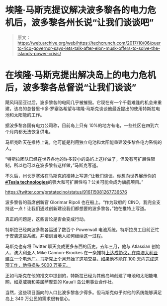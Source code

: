 # 埃隆·马斯克提议解决波多黎各的电力危机后，波多黎各州长说“让我们谈谈吧”

> 原文：<https://web.archive.org/web/https://techcrunch.com/2017/10/06/puerto-rico-governor-says-lets-talk-after-elon-musk-offers-to-solve-the-islands-power-crisis/>

# 在埃隆·马斯克提出解决岛上的电力危机后，波多黎各总督说“让我们谈谈”

飓风玛丽亚过后，波多黎各的电网几乎被摧毁。它现在有一个千载难逢的机会来重建，该岛的总督里卡多·罗塞洛希望与埃隆·马斯克谈谈他最近提出的使用特斯拉电池和太阳能的工作。

据波多黎各国有电力公司称，目前岛上只有 10%的地方有电，一些社区在四到六个月内都无法恢复供电。

马斯克昨天在推特上说，他可能是利用独立电池和太阳能重建波多黎各电力系统的人。

“特斯拉团队已经在世界各地的许多较小的岛屿上这样做了，但没有可扩展性限制，所以也可以在波多黎各这样做，”马斯克写道。

不久后，州长罗塞洛在马斯克的推特上写道:“让我们谈谈。你想向世界展示你的[~~#~~**Tesla technologies**](https://web.archive.org/web/20230322155853/https://twitter.com/hashtag/TeslaTechnologies?src=hash)的强大和可扩展性吗？公关可能会成为旗舰项目。”

https://twitter.com/prstatecino/status/916115081267736576

波多黎各的首席创新官 Glorimar Ripoli 也在船上。“作为政府的 CINO，我完全支持这一点！让我们通过创新建设我们都想要的波多黎各，”她在推特上写道。

真正的问题是，这些言论是否会变成行动。

特斯拉已经向波多黎各运送了数百个 Powerwall 电池系统，特斯拉员工目前正忙于安装这些系统，并培训当地人如何继续这一过程。

马斯克也有将 Twitter 聊天变成更多东西的历史。去年三月，他与 Atlassian 创始人、澳大利亚人 Mike Cannon-Brookes 在一条推特[上达成协议，在南澳大利亚建立一个电池厂。马斯克上个月开始了这项交易，如果他不能在 100 天内完成这项工作，他将损失 5000 万美元。](https://web.archive.org/web/20230322155853/https://twitter.com/elonmusk/status/840032197637685249?ref_src=twsrc%5Etfw&ref_url=https%3A%2F%2Fwww.cnbc.com%2F2017%2F03%2F10%2Felon-musk-fix-south-australia-blackouts-energy-problems-for-free.html)

正如马斯克在他的推文中提到的，特斯拉已经为其他岛屿创建了电池和太阳能电网，如夏威夷和美属萨摩亚的 Kauaʻi 岛公用事业合作社。

当然，这些项目面向的人口比波多黎各少得多。但马斯克似乎对他的系统能够满足岛上 340 万公民的需求很有信心。